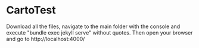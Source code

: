# CartoTest

Download all the files, navigate to the main folder with the console and execute "bundle exec jekyll serve" without quotes.
Then open your browser and go to http://localhost:4000/
